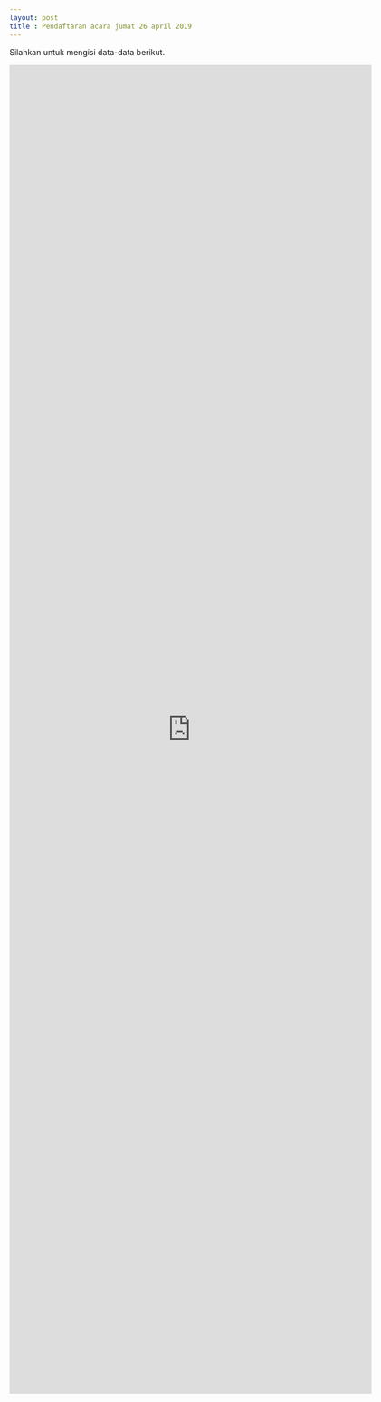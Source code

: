 ```yaml
---
layout: post
title : Pendaftaran acara jumat 26 april 2019
---
```


Silahkan untuk mengisi data-data berikut.

<iframe src="https://docs.google.com/forms/d/e/1FAIpQLSe3zJuS08CznVW2Bs-lFtDH_XOErU-wq5U373HDW76trvGZFg/viewform?embedded=true" width="640" height="2346" frameborder="0" marginheight="0" marginwidth="0">Memuat...</iframe>
